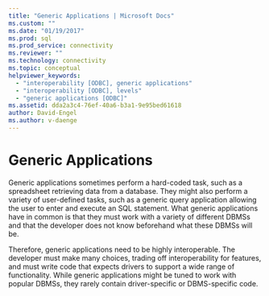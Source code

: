 ```yaml
---
title: "Generic Applications | Microsoft Docs"
ms.custom: ""
ms.date: "01/19/2017"
ms.prod: sql
ms.prod_service: connectivity
ms.reviewer: ""
ms.technology: connectivity
ms.topic: conceptual
helpviewer_keywords: 
  - "interoperability [ODBC], generic applications"
  - "interoperability [ODBC], levels"
  - "generic applications [ODBC]"
ms.assetid: dda2a3c4-76ef-40a6-b3a1-9e95bed61618
author: David-Engel
ms.author: v-daenge
---
```

# Generic Applications
Generic applications sometimes perform a hard-coded task, such as a spreadsheet retrieving data from a database. They might also perform a variety of user-defined tasks, such as a generic query application allowing the user to enter and execute an SQL statement. What generic applications have in common is that they must work with a variety of different DBMSs and that the developer does not know beforehand what these DBMSs will be.  
  
 Therefore, generic applications need to be highly interoperable. The developer must make many choices, trading off interoperability for features, and must write code that expects drivers to support a wide range of functionality. While generic applications might be tuned to work with popular DBMSs, they rarely contain driver-specific or DBMS-specific code.
